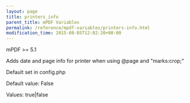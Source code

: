 ```yaml
---
layout: page
title: printers_info
parent_title: mPDF Variables
permalink: /reference/mpdf-variables/printers-info.html
modification_time: 2015-08-05T12:02:20+00:00
---
```


<div>
<div>
<div>
<div>
<p>mPDF &gt;= 5.1</p>
<p>Adds date and page info for printer when using @page and "marks:crop;"</p>
<p>Default set in config.php</p>
<p>Default value: False</p>
<p>Values: true|false</p>
</div>
</div>
</div>
</div>
